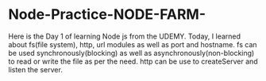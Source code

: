 # Node-Practice-NODE-FARM-

Here is the Day 1 of learning Node js from the UDEMY.
Today, I learned about fs(file system), http, url modules as well as port and hostname.
fs can be used synchronously(blocking) as well as asynchronously(non-blocking) to read or write the file as per the need.
http can be use to createServer and listen the server.
